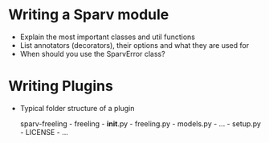 
# Writing a Sparv module
- Explain the most important classes and util functions
- List annotators (decorators), their options and what they are used for
- When should you use the SparvError class?


# Writing Plugins

- Typical folder structure of a plugin

    sparv-freeling
        - freeling
            - __init__.py
            - freeling.py
            - models.py
            - ...
        - setup.py
        - LICENSE
        - ...
